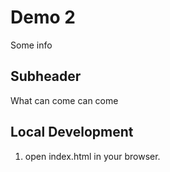 # Demo 2

Some info

## Subheader

What can come can come

## Local Development

1. open index.html in your browser.
